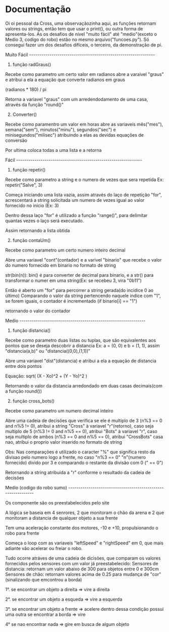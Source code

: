 # Documentação

Oi oi pessoal da Cross, uma observaçãozinha aqui, as funções retornam valores ou strings, então tem que usar o print(),
ou outra forma de apresenta-los. As os desafios de nível "muito fácil" até "medio"(exceto o Medio 3, codigo do robo) 
estão no mesmo arquivo("funcoes.py"). Só consegui fazer um dos desafios difíceis, o terceiro, da demonstração de pi. 

Muito Fácil --------------------------------------------------------------

1) função radGraus()

Recebe como parametro um certo valor em radianos
abre a varaivel "graus" e atribui a ela a equação que converte radianos em graus

(radianos * 180) / pi

Retorna a variavel "graus" com um arredendodamento de uma casa, através da função "round()"


2) Converter()

Recebe como paramentro um valor em horas
abre as variaveis mês("mes"), semana("sem"), minutos("minu"), segundos("sec") e minisegundos("milisec")
atribuindo a elas as devidas equações de conversão

Por ultima coloca todas a uma lista e a retorna


Fácil --------------------------------------------------------------

1) função repetir()

Recebe como parametro a string e o numero de vezes que sera repetida
Ex: repetir("Salve", 3)

Começa iniciando uma lista vazia, assim através do laço de repetição "for", acrescentará
a string solicitada um numero de vezes igual ao valor fornecido no inicio (Ex: 3)

Dentro dessa laço "for" é utilizado a função "range()", para delimitar quantas vezes o laço será
executado.

Assim retornando a lista obtida


2) função contaUm()

Recebe como parametro um certo numero inteiro decimal

Abre uma variavel "cont"(contador) e a varivel "binario" que recebe o valor do numero fornecido em binario no formato de string

str(bin(n)): bin() é para converter de decimal para binario, e a str() para transformar o numer em uma string(Ex: se recebeu 3, vira "0b11")

Então é aberto um "for" para percorrer a string gerada(do incidice 0 ao último)
Comparando o valor da string pertencendo naquele indice com "1", se forem iguais, o contador é incrementado (if binario[i] == "1")

retornando o valor do contador


Medio --------------------------------------------------------------

1) função distancia()

Recebe como parametro duas listas ou tuplas, que são equivalentes aos pontos que se deseja descobrir a distancia
Ex: a = (0, 0) e b = (1, 1), assim "distancia(a,b)" ou "distancia((0,0),(1,1))"

Abre uma variavel "dist"(distancia) e atribui a ela a equação de distancia entre dois pontos

Equação: sqrt( (X - Xo)^2 + (Y - Yo)^2 )

Retornando o valor da distancia arredondado em duas casas decimais(com a função round())


2) função cross_bots()

Recebe como parametro um numero decimal inteiro 

Abre uma cadeia de decisões que verifica se ele é multiplo de 3 (n%3 == 0 and n%5 != 0), atribui a string "Cross" à variavel "r"(retorno),
caso seja multiplo de 5 (n%3 != 0 and n%5 == 0), atribui "Bots" à variavel "r",
caso seja multiplo de ambos (n%3 == 0 and n%5 == 0), atribui "CrossBots"
casa nao, atribui o proprio valor inserido no formato de string

Obs: Nas comparações é utilizado o caracter "%" que significa resto da divisao pelo numero logo a frente, no caso "n%3 == 0"
"n"(numero fornecido) divido por 3 e comparando o restante da divisão com 0 (" == 0")

Retornando a string atribuida a "r" conforme o resultado da cadeia de decisões

Medio (codigo do robo sumo) -------------------------------------------------------------

Os componente são os preestabelecidos pelo site

A lógica se baseia em 4 senrores, 2 que monitoram o chão da arena e 2 que monitoram a distancia de qualquer objeto a sua frente

Tem uma aceleração constante dos motores, -10 e +10, propulsionando o robo para frente

Começa o loop com as variaveis "leftSpeed" e "rightSpeed" em 0, que mais adiante vão acelerar ou freiar o robo.

Tudo ocorre atráves de uma cadeia de dicisões, que comparam os valores fornecidos pelos sensores com um valor já preestabelecido:
Sensores de distancia: retornam um valor abaixo de 300 para objetos entre 0 e 300cm
Sensores de chão: retornam valores acima de 0.25 para mudança de "cor"(sinalizando que emcontrou a borda)


1°. se encontrar um objeto a direita => vire a direita

2°. se encontrar um objeto a esqueda => vire a esquerda

3°. se encontrar um objeto a frente => acelere
       dentro dessa condição possui uma outra
       se encontrar a borda => vire

4° se nao encontrar nada => gire em busca de algum objeto





